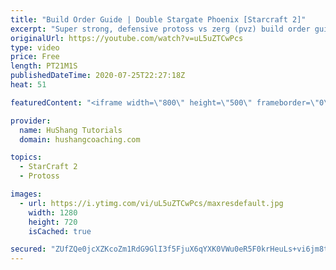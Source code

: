 ```yaml
---
title: "Build Order Guide | Double Stargate Phoenix [Starcraft 2]"
excerpt: "Super strong, defensive protoss vs zerg (pvz) build order guide. This opening is going to give you incredible map control over zerg in the mid-game, letting you scout exactly what is coming your way and making it easy to feel in control of the game. This build also completely owns mutalisk transitions"
originalUrl: https://youtube.com/watch?v=uL5uZTCwPcs
type: video
price: Free
length: PT21M1S
publishedDateTime: 2020-07-25T22:27:18Z
heat: 51

featuredContent: "<iframe width=\"800\" height=\"500\" frameborder=\"0\" src=\"https://www.youtube.com/embed/uL5uZTCwPcs\" allow=\"accelerometer; autoplay; encrypted-media; gyroscope; picture-in-picture\" allowfullscreen></iframe>"

provider:
  name: HuShang Tutorials
  domain: hushangcoaching.com

topics:
  - StarCraft 2
  - Protoss

images:
  - url: https://i.ytimg.com/vi/uL5uZTCwPcs/maxresdefault.jpg
    width: 1280
    height: 720
    isCached: true

secured: "ZUfZQe0jcXZKcoZm1RdG9GlI3f5FjuX6qYXK0VWu0eR5F0krHeuLs+vi6jm8t0puyXxm9iO3jxHSnGHZR1lslT9Y6LBmTpEpOo9SPlvyLsqeo3ZHvEpWQ4eP5US2+As824+1cIfSeAY6YPoTAKUOgRgjTbqTQZEl2QvaRRtHilToorbbny9MpaSAWxQgyM/ZvNIHBYyYuxci9A8kCxsu2N3pOmavK/kkhCHg1u/fBv5nwr4FJAkVmk5kquJEsCv8BhiFHkRiOOME4jYN+WxpHhlW17Vg7WSSzDnEDsIN+HpfbLuljQqs+zBwO9Kz5V7X2BkwMyNJvRJ+mVaF2r0k714ZUtpSGz5cQlz8UadYhyc9mS6e5XzE2XI9s4LUgSUGxPyXioJipiU/Tv7hD0PbVSnniphSksqIFrDUFTQeqzE=;CDhk35bXMGe9Cp+Ijicm9g=="
---
```


